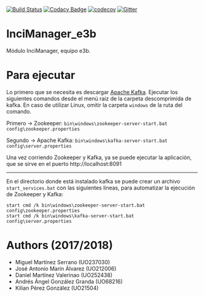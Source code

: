 [![Build Status](https://travis-ci.org/Arquisoft/InciManager_e3b.svg?branch=master)](https://travis-ci.org/Arquisoft/InciManager_e3b)
[![Codacy Badge](https://api.codacy.com/project/badge/Grade/6b9e962e78224811933f6fc1025a2b3f)](https://www.codacy.com/app/TonyMarin/InciManager_e3b?utm_source=github.com&amp;utm_medium=referral&amp;utm_content=Arquisoft/InciManager_e3b&amp;utm_campaign=Badge_Grade)
[![codecov](https://codecov.io/gh/Arquisoft/InciManager_e3b/branch/master/graph/badge.svg)](https://codecov.io/gh/Arquisoft/InciManager_e3b)
[![Gitter](https://badges.gitter.im/Arquisoft/InciManager_e3b.svg)](https://gitter.im/Arquisoft/InciManager_e3b?utm_source=badge&utm_medium=badge&utm_campaign=pr-badge)

# InciManager_e3b
Módulo InciManager, equipo e3b.

# Para ejecutar
Lo primero que se necesita es descargar [Apache Kafka](https://kafka.apache.org/downloads). Ejecutar los siguientes comandos desde el menú raiz de la carpeta descomprimida de kafka. En caso de utilizar Linux, omitir la carpeta `windows` de la ruta del comando.

Primero -> Zookeeper:
	`bin\windows\zookeeper-server-start.bat config\zookeeper.properties`

Segundo -> Apache Kafka:
	`bin\windows\kafka-server-start.bat config\server.properties`

Una vez corriendo Zookeeper y Kafka, ya se puede ejecutar la aplicación, que se sirve en el puerto http://localhost:8091
___

En el directorio donde está instalado kafka se puede crear un archivo `start_services.bat` con las siguientes lineas, para automatizar la ejecución de Zookeeper y Kafka:
```
start cmd /k bin\windows\zookeeper-server-start.bat config\zookeeper.properties
start cmd /k bin\windows\kafka-server-start.bat config\server.properties
```

# Authors (2017/2018)

- Miguel Martínez Serrano (UO237030)
- José Antonio Marín Álvarez (UO212006)
- Daniel Martínez Valerinao (UO252438)
- Andrés Ángel González Granda (UO68216)
- Kilian Pérez González (UO21504)

